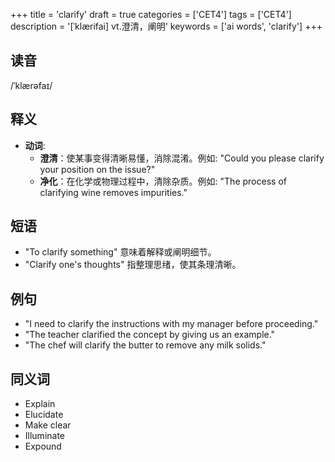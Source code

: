 +++
title = 'clarify'
draft = true
categories = ['CET4']
tags = ['CET4']
description = '[ˈklærifai] vt.澄清，阐明'
keywords = ['ai words', 'clarify']
+++

## 读音
/ˈklærəfaɪ/

## 释义
- **动词**:
  - **澄清**：使某事变得清晰易懂，消除混淆。例如: "Could you please clarify your position on the issue?"
  - **净化**：在化学或物理过程中，清除杂质。例如: "The process of clarifying wine removes impurities."

## 短语
- "To clarify something" 意味着解释或阐明细节。
- "Clarify one's thoughts" 指整理思绪，使其条理清晰。

## 例句
- "I need to clarify the instructions with my manager before proceeding."
- "The teacher clarified the concept by giving us an example."
- "The chef will clarify the butter to remove any milk solids."

## 同义词
- Explain
- Elucidate
- Make clear
- Illuminate
- Expound
